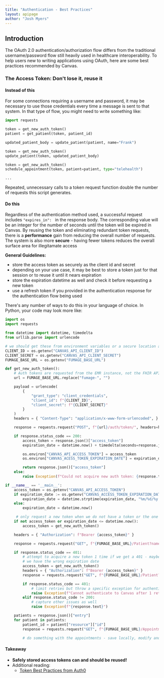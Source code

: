 ```yaml
---
title: "Authentication - Best Practices"
layout: apipage
author: "Josh Myers"
---
```


## Introduction

The OAuth 2.0 authentication/authorization flow differs from the traditional username/password flow
still heavily used in healthcare interoperability.  To help users new to writing applications using 
OAuth, here are some best practices recommended by Canvas.

### The Access Token: Don't lose it, reuse it

#### Instead of this

For some connections requiring a username and password, it may be necessary to use those credentials
every time a message is sent to that system.  In that type of flow, you might need to write 
something like:

```python
import requests

token = get_new_auth_token()
patient = get_patient(token, patient_id)

updated_patient_body = update_patient(patient, name="Frank")

token = get_new_auth_token()
update_patient(token, updated_patient_body)

token = get_new_auth_token()
schedule_appointment(token, patient=patient, type="telehealth")

...
```

Repeated, unnecessary calls to a token request function double the number of requests this script
generates.

#### Do this

Regardless of the authentication method used, a successful request includes `"expires_in": ` in the
response body.  The corresponding value will be an integer for the number of seconds until
the token will be expired in Canvas.  By reusing the token and eliminating redundant token requests,
there is a **performance** gain from reducing the overall number of requests. The system is also more
**secure** - having fewer tokens reduces the overall surface area for illegitamate access

**General Guidelines:**
- store the access token as securely as the client id and secret
- depending on your use case, it may be best to store a token just for that session or to reuse
    it until it nears expiration
- store the expiration datetime as well and check it before requesting a new token
- use a refresh token if you provided in the authentication response for the authentication flow being used

There's any number of ways to do this in your language of choice.  In Python, your code may look more like:

```python
import os
import requests

from datetime import datetime, timedelta
from urllib.parse import urlencode

# we should get these from environment variables or a secure location at runtime, not in the code
CLIENT_ID = os.getenv("CANVAS_API_CLIENT_ID")
CLIENT_SECRET = os.getenv("CANVAS_API_CLIENT_SECRET")
FUMAGE_BASE_URL = os.getenv("FUMAGE_BASE_URL")

def get_new_auth_token():
    # Auth tokens are requested from the EMR instance, not the FHIR API.
    url = FUMAGE_BASE_URL.replace("fumage-", "")

    payload = urlencode(
        {
            "grant_type": "client_credentials",
            "client_id": f"{CLIENT_ID}",
            "client_secret": f"{CLIENT_SECRET}"
        }
    )
    headers = { "Content-Type": "application/x-www-form-urlencoded", }

    response = requests.request("POST", f"{url}/auth/token/", headers=headers, data=payload)

    if response.status_code == 200:
        access_token = response.json()["access_token"]
        expiration_date = datetime.now() + timedelta(seconds=response.json()["expires_in"])

        os.environ["CANVAS_API_ACCESS_TOKEN"] = access_token
        os.environ["CANVAS_ACESS_TOKEN_EXPIRATION_DATE"] = expiration_date.strftime("%m/%d/%y %H:%M:%S")

        return response.json()["access_token"]
    else:
        raise Exception(f"Could not acquire new auth token: {response.text}")

if __name__ == '__main__':
    access_token = os.getenv("CANVAS_API_ACCESS_TOKEN")
    if expiration_date := os.getenv("CANVAS_ACCESS_TOKEN_EXPIRATION_DATE"):
        expiration_date = datetime.strptime(expiration_date, "%m/%d/%y %H:%M:%S")
    else:
        expiration_date = datetime.now()

     # only request a new token when we do not have a token or the one we have has expired
    if not access_token or expiration_date <= datetime.now():
        access_token = get_new_auth_token()

    headers = { "Authorization": f"Bearer {access_token}" }

    response = requests.request("GET", f"{FUMAGE_BASE_URL}/Patient?name=Briddle", headers=headers)

    if response.status_code == 401:
        # attempt to acquire a new token 1 time if we get a 401 - maybe it was manually expired or
        # we have the wrong expiration date
        access_token = get_new_auth_token()
        headers = { "Authorization": f"Bearer {access_token}" }
        response = requests.request("GET", f"{FUMAGE_BASE_URL}/Patient?name=Briddle", headers=headers)

        if response.status_code == 401:
            # limit retries but throw a specific exception for authentication related issues
            raise Exception(f"Cannot authenticate to Canvas after 1 retry: {response.text}")
        elif response.status_code != 200:
            # capture other issues as well
            raise Exception(f"{response.text}")

    patients = response.json()["entry"]
    for patient in patients:
        patient_id = patient["resource"]["id"]
        response = requests.request("GET", f"{FUMAGE_BASE_URL}/Appointment?patient=Patient/{patient_id}")

        # do something with the appointments - save locally, modify and update, etc.

```

#### Takeaway
- **Safely stored access tokens can and should be reused!**<br>
- Additional reading:
    - [Token Best Practices from Auth0](https://auth0.com/docs/secure/tokens/token-best-practices)